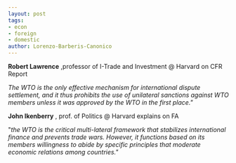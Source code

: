 ```yaml
---
layout: post
tags: 
- econ 
- foreign 
- domestic
author: Lorenzo-Barberis-Canonico
---
```


**Robert Lawrence** ,professor of I-Trade and Investment @ Harvard on CFR Report

_The WTO is the only effective mechanism for international dispute settlement, and it thus prohibits the use of unilateral sanctions against WTO members unless it was approved by the WTO in the first place."_

**John Ikenberry** , prof. of Politics @ Harvard explains on FA

"_the WTO is the critical multi-lateral framework that stabilizes international finance and prevents trade wars. However, it functions based on its members willingness to abide by specific principles that moderate economic relations among countries."_
